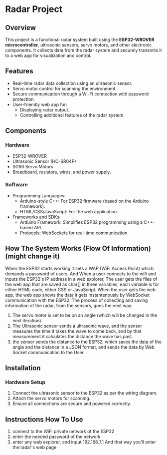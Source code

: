 # Radar Project

## Overview
This project is a functional radar system built using the **ESP32-WROVER microcontroller**, ultrasonic sensors, servo motors, and other electronic components. It collects data from the radar system and securely transmits it to a web app for visualization and control.

## Features
- Real-time radar data collection using an ultrasonic sensor.
- Servo motor control for scanning the environment.
- Secure communication through a Wi-Fi connection with password protection.
- User-friendly web app for:
  - Displaying radar output.
  - Controlling additional features of the radar system.

## Components
### Hardware
- ESP32-WROVER
- Ultrasonic Sensor (HC-SR04P)
- SG90 Servo Motors
- Breadboard, resistors, wires, and power supply.

### Software
- Programming Languages:
  - Arduino-style C++: For ESP32 firmware (based on the Arduino framework).
  - HTML/CSS/JavaScript: For the web application.
- Frameworks and SDKs:
  - Arduino Framework: Simplifies ESP32 programming using a C++-based API.
  - Protocols: WebSockets for real-time communication.

## How The System Works (Flow Of Information) (might change it)
When the ESP32 starts working it sets a WAP (WiFi Access Point) which demands a password of users. 
And When a user connects to the wifi and inputs the ESP32's IP address in a web explorer, The user gets the files of the web app that are saved as char[] in three variables, each variable is for either HTML code, either CSS or JavaScript.
When the user gets the web app, the web app shows the data it gets instantenously by WebSocket communication with the ESP32.
The process of collecting and saving information of the radar, from the sensors, goes the next way: 
1. The servo motor is set to be on an angle (which will be changed in the next iteration).
2. The Ultrasonic sensor sends a ultrasonic wave, and the sensor measures the time it takes the wave to come back, and by that measurement it calculates the distance the wave has past.
3. the sensor sends the distance to the ESP32, which saves the data of the angle and the distance in a JSON format, and sends the data by Web Socket communication to the User.

## Installation
### Hardware Setup
1. Connect the ultrasonic sensor to the ESP32 as per the wiring diagram.
2. Attach the servo motors for scanning.
4. Ensure all connections are secure and powered correctly.

## Instructions How To Use
1. connect to the WiFi private network of the ESP32
2. enter the needed password of the network
3. enter any web explorer, and input 192.168.7.1
And that way you'll enter the radar's web page
